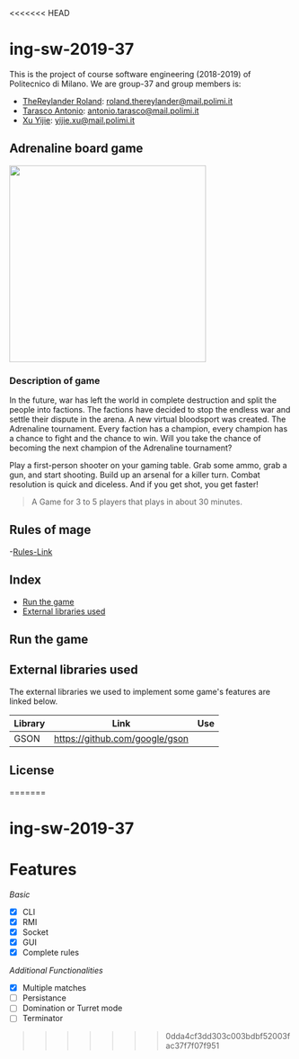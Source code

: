 <<<<<<< HEAD

# ing-sw-2019-37
This is the project of course software engineering (2018-2019) of Politecnico di Milano.
We are group-37 and group members is:

- [TheReylander Roland](https://github.com/rockplayer007): roland.thereylander@mail.polimi.it
- [Tarasco Antonio](https://github.com/tarascoant): antonio.tarasco@mail.polimi.it
- [Xu Yijie](https://github.com/yijie0110):  yijie.xu@mail.polimi.it
## Adrenaline board game

<img src="https://www.boardgamequest.com/wp-content/uploads/2017/01/Adrenaline-Header.jpg" height="350"></img>

### Description of game
In the future, war has left the world in complete destruction and split the people into factions. The factions have decided to stop the endless war and settle their dispute in the arena. A new virtual bloodsport was created. The Adrenaline tournament. Every faction has a champion, every champion has a chance to fight and the chance to win. Will you take the chance of becoming the next champion of the Adrenaline tournament?

Play a first-person shooter on your gaming table. Grab some ammo, grab a gun, and start shooting. Build up an arsenal for a killer turn. Combat resolution is quick and diceless. And if you get shot, you get faster!

> A Game for 3 to 5 players that plays in about 30 minutes.


## Rules of mage

-[Rules-Link](https://czechgames.com/en/adrenaline/)

## Index
- [Run the game](#run-the-game)
- [External libraries used](#external-libraries-used)


## Run the game






## External libraries used

The external libraries we used to implement some game's features are linked below.

|      Library  |Link							 |Use                |
|---------------|--------------------------------|-------------------|
|GSON			|https://github.com/google/gson  |			  	     |


License
----

=======
# ing-sw-2019-37

# Features

_Basic_
- [x] CLI
- [x] RMI
- [x] Socket
- [x] GUI
- [x] Complete rules

_Additional Functionalities_
- [x] Multiple matches
- [ ] Persistance
- [ ] Domination or Turret mode
- [ ] Terminator
>>>>>>> 0dda4cf3dd303c003bdbf52003fac37f7f07f951
